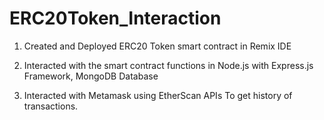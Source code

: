 # ERC20Token_Interaction
1. Created and Deployed ERC20 Token smart contract in Remix IDE

2. Interacted with the smart contract functions in Node.js with Express.js Framework, MongoDB Database

3. Interacted with Metamask using EtherScan APIs To get history of transactions.
